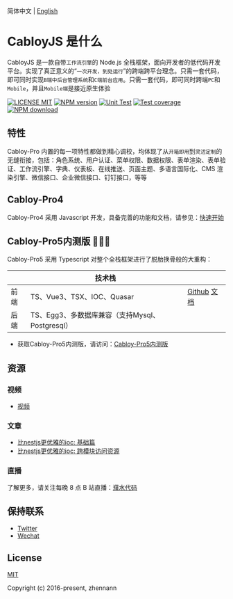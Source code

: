 简体中文 | [English](./README.md)

# CabloyJS 是什么

CabloyJS 是一款自带`工作流引擎`的 Node.js 全栈框架，面向开发者的低代码开发平台。实现了真正意义的“`一次开发，到处运行`”的跨端跨平台理念。只需一套代码，即可同时实现`B端中后台管理系统`和`C端前台应用`。只需一套代码，即可同时跨端`PC`和`Mobile`，并且`Mobile端`是接近原生体验

[![LICENSE MIT][license-image]][license-url]
[![NPM version][npm-image]][npm-url]
[![Unit Test][test-image]][test-url]
[![Test coverage][codecov-image]][codecov-url]
[![NPM download][download-image]][download-url]

[license-image]: https://img.shields.io/badge/license-MIT-blue.svg
[license-url]: https://github.com/cabloy/cabloy-pro/blob/master/LICENSE
[npm-image]: https://img.shields.io/npm/v/cabloy.svg?style=flat-square
[npm-url]: https://npmjs.com/package/cabloy
[test-image]: https://github.com/cabloy/cabloy-pro/workflows/actions-unittest/badge.svg
[test-url]: https://github.com/cabloy/cabloy-pro/actions
[codecov-image]: https://img.shields.io/codecov/c/github/cabloy/cabloy-pro.svg?style=flat-square
[codecov-url]: https://codecov.io/gh/cabloy/cabloy-pro
[download-image]: https://img.shields.io/npm/dm/cabloy?color=orange&label=npm%20downloads
[download-url]: https://npmjs.com/package/cabloy

## 特性

Cabloy-Pro 内置的每一项特性都做到精心调校，均体现了从`开箱即用`到`灵活定制`的无缝衔接，包括：角色系统、用户认证、菜单权限、数据权限、表单渲染、表单验证、工作流引擎、字典、仪表板、在线推送、页面主题、多语言国际化、CMS 渲染引擎、微信接口、企业微信接口、钉钉接口，等等

## Cabloy-Pro4

Cabloy-Pro4 采用 Javascript 开发，具备完善的功能和文档，请参见：[快速开始](https://cabloy.com/zh-cn/articles/guide-quick-start.html)

## Cabloy-Pro5内测版 🚀🚀🚀

Cabloy-Pro5 采用 Typescript 对整个全栈框架进行了脱胎换骨般的大重构：

|      | 技术栈                                          ||
| ---- | ----------------------------------------------- |--|
| 前端 | TS、Vue3、TSX、IOC、Quasar                      |[Github](https://github.com/cabloy/cabloy-front) [文档](https://cabloy.github.io/cabloy-front/)|
| 后端 | TS、Egg3、多数据库兼容（支持Mysql、Postgresql） ||

- 获取Cabloy-Pro5内测版，请访问：[Cabloy-Pro5内测版](https://store.cabloy.com/zh-cn/articles/Cabloy-Pro5-Internal-Testing.html)

## 资源

### 视频

- [视频](https://cabloy.github.io/cabloy-front/zh/cabloy-pro/resources/videos.html)

### 文章

- [比nestjs更优雅的ioc: 基础篇](https://cabloy.github.io/cabloy-front/zh/cabloy-pro/resources/articles/ioc-basic.html)
- [比nestjs更优雅的ioc: 跨模块访问资源](https://cabloy.github.io/cabloy-front/zh/cabloy-pro/resources/articles/ioc-cross-module.html)

### 直播

了解更多，请关注每晚 8 点 B 站直播：[濮水代码](https://space.bilibili.com/454737998)

## 保持联系

- [Twitter](https://twitter.com/zhennann2024)
- [Wechat](./cabloy-docs/zh/assets/img/wx-zhennann.jpg)

## License

[MIT](./LICENSE)

Copyright (c) 2016-present, zhennann
